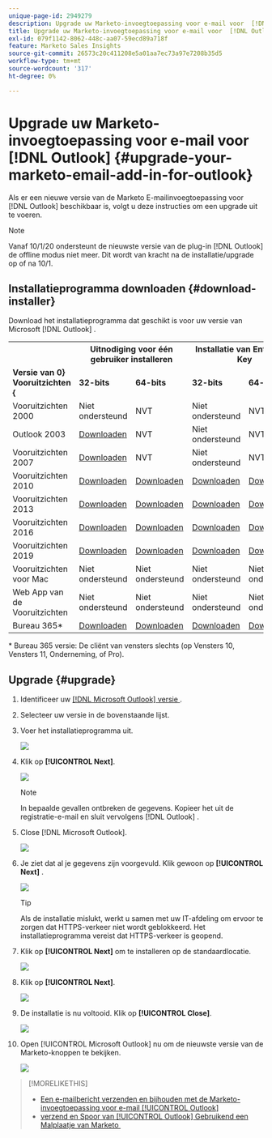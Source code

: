 ```yaml
---
unique-page-id: 2949279
description: Upgrade uw Marketo-invoegtoepassing voor e-mail voor  [!DNL Outlook]  - Marketo Docs - Productdocumentatie
title: Upgrade uw Marketo-invoegtoepassing voor e-mail voor  [!DNL Outlook]
exl-id: 079f1142-8062-448c-aa07-59ecd89a718f
feature: Marketo Sales Insights
source-git-commit: 26573c20c411208e5a01aa7ec73a97e7208b35d5
workflow-type: tm+mt
source-wordcount: '317'
ht-degree: 0%

---
```


# Upgrade uw Marketo-invoegtoepassing voor e-mail voor [!DNL Outlook] {#upgrade-your-marketo-email-add-in-for-outlook}

Als er een nieuwe versie van de Marketo E-mailinvoegtoepassing voor [!DNL Outlook] beschikbaar is, volgt u deze instructies om een upgrade uit te voeren.

>[!NOTE]
>
>Vanaf 10/1/20 ondersteunt de nieuwste versie van de plug-in [!DNL Outlook] de offline modus niet meer. Dit wordt van kracht na de installatie/upgrade op of na 10/1.

## Installatieprogramma downloaden {#download-installer}

Download het installatieprogramma dat geschikt is voor uw versie van Microsoft [!DNL Outlook] .

<table>
 <colgroup>
  <col>
  <col>
  <col>
  <col>
  <col>
 </colgroup>
 <tbody>
  <tr>
   <th><br></th>
   <th colspan="2">Uitnodiging voor één gebruiker installeren</th>
   <th colspan="2">Installatie van Enterprise Key</th>
  </tr>
  <tr>
   <td><strong><span class="dnl"> Versie van 0&rbrace; Vooruitzichten &lbrace;</span></strong></td>
   <td><strong>32-bits</strong></td>
   <td><strong>64-bits</strong></td>
   <td><strong>32-bits</strong></td>
   <td><strong>64-bits</strong></td>
  </tr>
  <tr>
   <td><span class="dnl"> Vooruitzichten </span> 2000</td>
   <td>Niet ondersteund</td>
   <td>NVT</td>
   <td>Niet ondersteund</td>
   <td>NVT</td>
  </tr>
  <tr>
   <td><span class="dnl">Outlook 2003</span></td>
   <td><a href="https://munchkin.marketo.net/MarketoAddInSetup32.msi" rel="nofollow">Downloaden</a></td>
   <td>NVT</td>
   <td>Niet ondersteund</td>
   <td>NVT</td>
  </tr>
  <tr>
   <td><span class="dnl"> Vooruitzichten </span> 2007</td>
   <td><a href="https://munchkin.marketo.net/MarketoAddInSetup32.msi" rel="nofollow">Downloaden</a></td>
   <td>NVT</td>
   <td>Niet ondersteund</td>
   <td>NVT</td>
  </tr>
  <tr>
   <td><span class="dnl"> Vooruitzichten </span> 2010</td>
   <td><a href="https://munchkin.marketo.net/MarketoAddInSetup32.msi" rel="nofollow">Downloaden</a></td>
   <td><a href="https://munchkin.marketo.net/MarketoAddInSetup64.msi" rel="nofollow">Downloaden</a></td>
   <td><a href="https://munchkin.marketo.net/MarketoAddInSetup32.msi" rel="nofollow">Downloaden</a></td>
   <td><a href="https://munchkin.marketo.net/MarketoAddInSetup64.msi" rel="nofollow">Downloaden</a></td>
  </tr>
  <tr>
   <td><span class="dnl"> Vooruitzichten </span> 2013</td>
   <td><a href="https://munchkin.marketo.net/MarketoAddInSetup32.msi" rel="nofollow">Downloaden</a></td>
   <td><a href="https://munchkin.marketo.net/MarketoAddInSetup64.msi" rel="nofollow">Downloaden</a></td>
   <td><a href="https://munchkin.marketo.net/MarketoAddInSetup32.msi" rel="nofollow">Downloaden</a></td>
   <td><a href="https://munchkin.marketo.net/MarketoAddInSetup64.msi" rel="nofollow">Downloaden</a></td>
  </tr>
  <tr>
   <td><span class="dnl"> Vooruitzichten </span> 2016</td>
   <td><a href="https://munchkin.marketo.net/MarketoAddInSetup32.msi" rel="nofollow">Downloaden</a></td>
   <td><a href="https://munchkin.marketo.net/MarketoAddInSetup64.msi" rel="nofollow">Downloaden</a></td>
   <td><a href="https://munchkin.marketo.net/MarketoAddInSetup32.msi" rel="nofollow">Downloaden</a></td>
   <td><a href="https://munchkin.marketo.net/MarketoAddInSetup64.msi" rel="nofollow">Downloaden</a></td>
  </tr>
  <tr>
   <td colspan="1"><span class="dnl"> Vooruitzichten </span> 2019</td>
   <td colspan="1"><a href="https://munchkin.marketo.net/MarketoAddInSetup32.msi" rel="nofollow">Downloaden</a></td>
   <td colspan="1"><a href="https://munchkin.marketo.net/MarketoAddInSetup64.msi" rel="nofollow">Downloaden</a></td>
   <td colspan="1"><a href="https://munchkin.marketo.net/MarketoAddInSetup32.msi" rel="nofollow">Downloaden</a></td>
   <td colspan="1"><a href="https://munchkin.marketo.net/MarketoAddInSetup64.msi" rel="nofollow">Downloaden</a></td>
  </tr>
  <tr>
   <td><span class="dnl"> Vooruitzichten </span> voor Mac</td>
   <td>Niet ondersteund</td>
   <td>Niet ondersteund</td>
   <td>Niet ondersteund</td>
   <td>Niet ondersteund</td>
  </tr>
  <tr>
   <td colspan="1"><span class="dnl"> Web App van de Vooruitzichten </span></td>
   <td colspan="1">Niet ondersteund</td>
   <td colspan="1">Niet ondersteund</td>
   <td colspan="1">Niet ondersteund</td>
   <td colspan="1">Niet ondersteund</td>
  </tr>
  <tr>
   <td colspan="1"><span class="dnl"> Bureau </span> 365*</td>
   <td colspan="1"><a href="https://munchkin.marketo.net/MarketoAddInSetup32.msi" rel="nofollow">Downloaden</a></td>
   <td colspan="1"><a href="https://munchkin.marketo.net/MarketoAddInSetup64.msi" rel="nofollow">Downloaden</a></td>
   <td colspan="1"><a href="https://munchkin.marketo.net/MarketoAddInSetup32.msi" rel="nofollow">Downloaden</a></td>
   <td colspan="1"><a href="https://munchkin.marketo.net/MarketoAddInSetup64.msi" rel="nofollow">Downloaden</a></td>
  </tr>
 </tbody>
</table>

&#42; Bureau 365 versie: De cliënt van vensters slechts (op Vensters 10, Vensters 11, Onderneming, of Pro).

## Upgrade {#upgrade}

1. Identificeer uw [[!DNL Microsoft Outlook]  versie &#x200B;](https://support.microsoft.com/en-us/office/what-version-of-outlook-do-i-have-b3a9568c-edb5-42b9-9825-d48d82b2257c?ui=en-us&rs=en-us&ad=us).

1. Selecteer uw versie in de bovenstaande lijst.

1. Voer het installatieprogramma uit.

   ![](assets/image2014-9-23-16-3a53-3a56.png)

1. Klik op **[!UICONTROL Next]**.

   ![](assets/image2014-9-23-16-3a54-3a8.png)

   >[!NOTE]
   >
   >In bepaalde gevallen ontbreken de gegevens. Kopieer het uit de registratie-e-mail en sluit vervolgens [!DNL Outlook] .

1. Close [!DNL Microsoft Outlook].

   ![](assets/ent-key-close-outlook-hand.png)

1. Je ziet dat al je gegevens zijn voorgevuld. Klik gewoon op **[!UICONTROL Next]** .

   ![](assets/image2014-9-23-16-3a54-3a40.png)

   >[!TIP]
   >
   >Als de installatie mislukt, werkt u samen met uw IT-afdeling om ervoor te zorgen dat HTTPS-verkeer niet wordt geblokkeerd. Het installatieprogramma vereist dat HTTPS-verkeer is geopend.

1. Klik op **[!UICONTROL Next]** om te installeren op de standaardlocatie.

   ![](assets/image2014-9-23-16-3a54-3a55.png)

1. Klik op **[!UICONTROL Next]**.

   ![](assets/image2014-9-23-16-3a55-3a20.png)

1. De installatie is nu voltooid. Klik op **[!UICONTROL Close]**.

   ![](assets/image2014-9-23-16-3a55-3a34.png)

1. Open [!UICONTROL Microsoft Outlook] nu om de nieuwste versie van de Marketo-knoppen te bekijken.

   ![](assets/image2016-8-24-15-3a47-3a38.png)

>[!MORELIKETHIS]
>
>* [&#x200B; Een e-mailbericht verzenden en bijhouden met de Marketo-invoegtoepassing voor e-mail [!UICONTROL Outlook]](/help/marketo/product-docs/marketo-sales-insight/msi-outlook-plugin/send-and-track-an-email-with-the-email-add-in-for-outlook.md)
>* [&#x200B; verzend en Spoor van [!UICONTROL Outlook] Gebruikend een Malplaatje van Marketo &#x200B;](/help/marketo/product-docs/marketo-sales-insight/msi-outlook-plugin/send-and-track-from-outlook-using-a-marketo-template.md)
